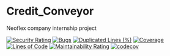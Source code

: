 # Credit_Conveyor
Neoflex company internship project

[![Security Rating](https://sonarcloud.io/api/project_badges/measure?project=semenovrustam_Credit_Conveyor&metric=security_rating)](https://sonarcloud.io/summary/new_code?id=semenovrustam_Credit_Conveyor)
[![Bugs](https://sonarcloud.io/api/project_badges/measure?project=semenovrustam_Credit_Conveyor&metric=bugs)](https://sonarcloud.io/summary/new_code?id=semenovrustam_Credit_Conveyor)
[![Duplicated Lines (%)](https://sonarcloud.io/api/project_badges/measure?project=semenovrustam_Credit_Conveyor&metric=duplicated_lines_density)](https://sonarcloud.io/summary/new_code?id=semenovrustam_Credit_Conveyor)
[![Coverage](https://sonarcloud.io/api/project_badges/measure?project=semenovrustam_Credit_Conveyor&metric=coverage)](https://sonarcloud.io/summary/new_code?id=semenovrustam_Credit_Conveyor)
[![Lines of Code](https://sonarcloud.io/api/project_badges/measure?project=semenovrustam_Credit_Conveyor&metric=ncloc)](https://sonarcloud.io/summary/new_code?id=semenovrustam_Credit_Conveyor)
[![Maintainability Rating](https://sonarcloud.io/api/project_badges/measure?project=semenovrustam_Credit_Conveyor&metric=sqale_rating)](https://sonarcloud.io/summary/new_code?id=semenovrustam_Credit_Conveyor)
[![codecov](https://codecov.io/gh/SemenovRustam/Credit_Conveyor/branch/develop/graph/badge.svg?token=AA23Z1DBXM)](https://codecov.io/gh/SemenovRustam/Credit_Conveyor)